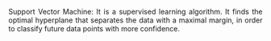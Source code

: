 <p align = "justify"> Support Vector Machine: It is a supervised learning algorithm. It finds the optimal hyperplane that separates the data with a maximal margin, in order to classify future data points with more confidence. </p>
